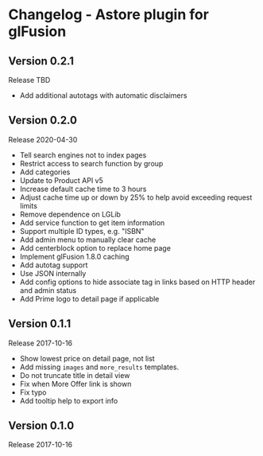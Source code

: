 # Changelog - Astore plugin for glFusion

## Version 0.2.1
Release TBD
- Add additional autotags with automatic disclaimers

## Version 0.2.0
Release 2020-04-30
- Tell search engines not to index pages
- Restrict access to search function by group
- Add categories
- Update to Product API v5
- Increase default cache time to 3 hours
- Adjust cache time up or down by 25% to help avoid exceeding request limits
- Remove dependence on LGLib
- Add service function to get item information
- Support multiple ID types, e.g. "ISBN"
- Add admin menu to manually clear cache
- Add centerblock option to replace home page
- Implement glFusion 1.8.0 caching
- Add autotag support
- Use JSON internally
- Add config options to hide associate tag in links based on HTTP header and admin status
- Add Prime logo to detail page if applicable

## Version 0.1.1
Release 2017-10-16
- Show lowest price on detail page, not list
- Add missing `images` and `more_results` templates.
- Do not truncate title in detail view
- Fix when More Offer link is shown
- Fix typo
- Add tooltip help to export info

## Version 0.1.0
Release 2017-10-16

